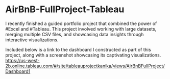# AirBnB-FullProject-Tableau
I recently finished a guided portfolio project that combined the power of #Excel and #Tableau. This project involved working with large datasets, merging multiple CSV files, and showcasing data insights through interactive visualizations.

Included below is a link to the dashboard I constructed as part of this project, along with a screenshot showcasing its captivating visualizations.
https://us-west-2b.online.tableau.com/#/site/tableauprojectkanika/views/AirBnBFullProject/Dashboard1
